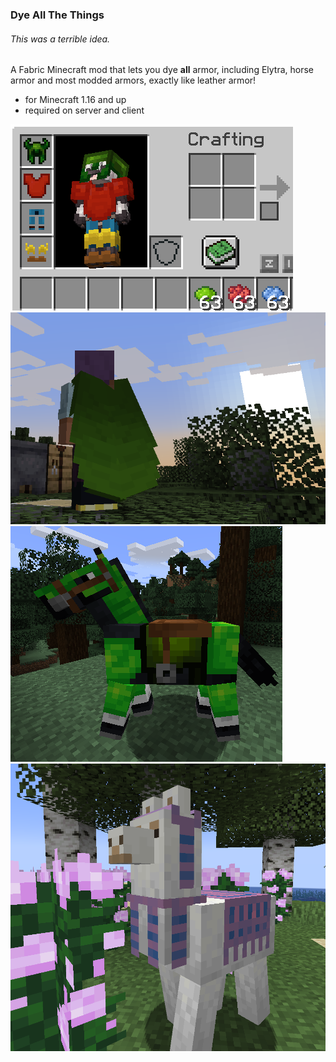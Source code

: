 ### Dye All The Things

###### This was a terrible idea.

A Fabric Minecraft mod that lets you dye **all** armor, including Elytra, horse armor and most modded armors, exactly like leather armor!

- for Minecraft 1.16 and up
- required on server and client

![](example1.png)
![](example3.png)
![](example2.png)
![](example4.png)